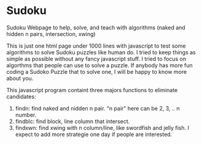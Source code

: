 # Sudoku
Sudoku Webpage to help, solve, and teach with algorithms (naked and hidden n pairs, intersection, xwing)

This is just one html page under 1000 lines with javascript to test some algorithms to solve Sudoku puzzles like human do.  I tried to keep things as simple as possible without any fancy javascript stuff.  I tried to focus on algorthms that people can use to solve a puzzle.  If anybody has more fun coding a Sudoko Puzzle that to solve one, I will be happy to know more about you.

This javascript program containt three majors functions to eliminate candidates:
1) findn: find naked and nidden n pair.  "n pair" here can be 2, 3, .. n number.
2) findblc: find block, line column that intersect.
3) findxwn: find xwing with n column/line, like swordfish and jelly fish.
I expect to add more strategie one day if people are interested.
